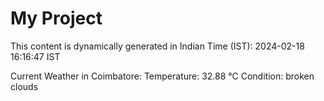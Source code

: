 # My Project

This content is dynamically generated in Indian Time (IST): 2024-02-18 16:16:47 IST


Current Weather in Coimbatore:
Temperature: 32.88 °C
Condition: broken clouds
